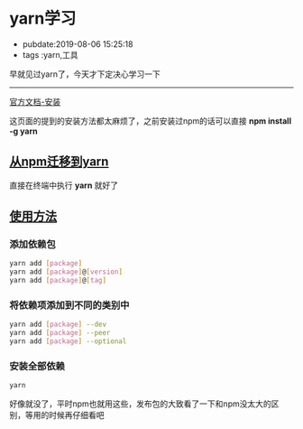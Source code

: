 # yarn学习

- pubdate:2019-08-06 15:25:18
- tags :yarn,工具

早就见过yarn了，今天才下定决心学习一下

---

[官方文档-安装](https://yarn.bootcss.com/docs/install/#windows-stable)

这页面的提到的安装方法都太麻烦了，之前安装过npm的话可以直接 **npm install -g yarn**

## [从npm迁移到yarn](https://yarnpkg.com/lang/zh-hans/docs/migrating-from-npm/)

直接在终端中执行 **yarn** 就好了

## [使用方法](https://yarn.bootcss.com/docs/usage/)

### 添加依赖包

```bash
yarn add [package]
yarn add [package]@[version]
yarn add [package]@[tag]
```

### 将依赖项添加到不同的类别中

```bash
yarn add [package] --dev
yarn add [package] --peer
yarn add [package] --optional
```

### 安装全部依赖

```bash
yarn
```

好像就没了，平时npm也就用这些，发布包的大致看了一下和npm没太大的区别，等用的时候再仔细看吧
